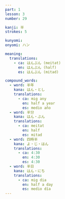 ```yaml
---
part: 1
lesson: 3
number: 29

kanji: 半
strokes: 5

kunyomi:
onyomi: ハン

meaning:
  translations:
    - ca: はんぶん (meitat)
      en: はんぶん (half)
      es: はんぶん (mitad)

compound_words:
  - word: 半年
    kana: はん・とし
    translations:
      - ca: mig any
        en: half a year
        es: medio año
  - word: 半分
    kana: はん・ぶん
    translations:
      - ca: meitat
        en: half
        es: mitad
  - word: 四時半
    kana: よ・じ・はん
    translations:
      - ca: 4:30
        en: 4:30
        es: 4:30
  - word: 半日
    kana: はん・にち
    translations:
      - ca: mig dia
        en: half a day
        es: medio día
---
```

